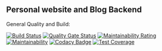 ## Personal website and Blog Backend

General Quality and Build:

[![Build Status](https://travis-ci.com/MartinHeinz/go-vue-blog.svg?branch=master)](https://travis-ci.com/MartinHeinz/go-vue-blog)
[![Quality Gate Status](https://sonarcloud.io/api/project_badges/measure?project=MartinHeinz_go-vue-blog&metric=alert_status)](https://sonarcloud.io/dashboard?id=MartinHeinz_go-vue-blog)
[![Maintainability Rating](https://sonarcloud.io/api/project_badges/measure?project=MartinHeinz_go-vue-blog&metric=sqale_rating)](https://sonarcloud.io/dashboard?id=MartinHeinz_go-vue-blog)
[![Maintainability](https://api.codeclimate.com/v1/badges/71932bddaa82fd580cc3/maintainability)](https://codeclimate.com/github/MartinHeinz/go-vue-blog/maintainability)
[![Codacy Badge](https://api.codacy.com/project/badge/Grade/6c108de66f0d4e878e773de8a45458e6)](https://app.codacy.com/app/MartinHeinz/go-vue-blog?utm_source=github.com&utm_medium=referral&utm_content=MartinHeinz/go-vue-blog&utm_campaign=Badge_Grade_Dashboard)
[![Test Coverage](https://api.codeclimate.com/v1/badges/71932bddaa82fd580cc3/test_coverage)](https://codeclimate.com/github/MartinHeinz/go-vue-blog/test_coverage)
